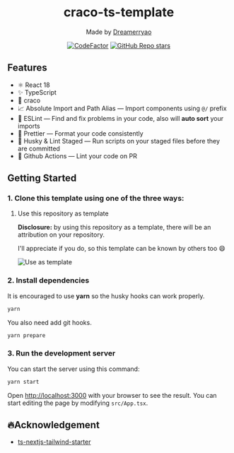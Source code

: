<div align="center">
  <h1>craco-ts-template</h1>
  <p>Made by <a href="https://github/com/Dreamerryao">Dreamerryao</a></p>
  
  
  [![CodeFactor](https://www.codefactor.io/repository/github/toy-playground/craco-ts-template/badge/main)](https://www.codefactor.io/repository/github/toy-playground/craco-ts-template/overview/main)
  [![GitHub Repo stars](https://img.shields.io/github/stars/toy-playground/craco-ts-template)](https://img.shields.io/github/stars/toy-playground/craco-ts-template)
  
</div>

## Features

- ⚛️ React 18
- ✨ TypeScript
- 💨 craco
- 📈 Absolute Import and Path Alias — Import components using `@/` prefix
- 📏 ESLint — Find and fix problems in your code, also will **auto sort** your imports
- 💖 Prettier — Format your code consistently
- 🐶 Husky & Lint Staged — Run scripts on your staged files before they are committed
- 👷 Github Actions — Lint your code on PR

## Getting Started

### 1. Clone this template using one of the three ways:

1. Use this repository as template

   **Disclosure:** by using this repository as a template, there will be an attribution on your repository.

   I'll appreciate if you do, so this template can be known by others too 😄

   ![Use as template](https://cdn.jsdelivr.net/gh/toy-playground/imgs@master/use-template.png)

### 2. Install dependencies

It is encouraged to use **yarn** so the husky hooks can work properly.

```bash
yarn
```

You also need add git hooks.

```bash
yarn prepare
```

### 3. Run the development server

You can start the server using this command:

```bash
yarn start
```

Open [http://localhost:3000](http://localhost:3000) with your browser to see the result. You can start editing the page by modifying `src/App.tsx`.

## 🔥Acknowledgement

- [ts-nextjs-tailwind-starter](https://github.com/theodorusclarence/ts-nextjs-tailwind-starter)
